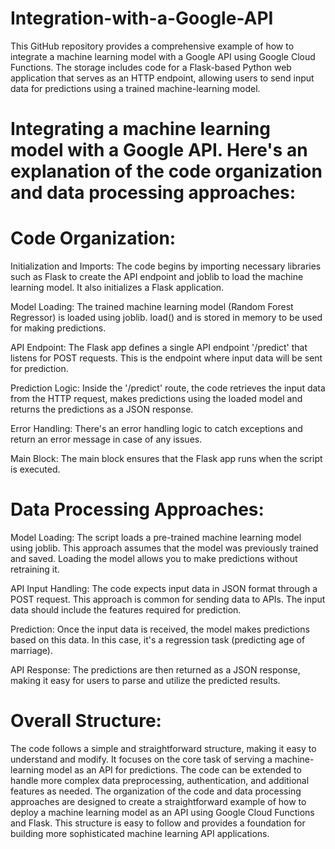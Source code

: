 # Integration-with-a-Google-API
This GitHub repository provides a comprehensive example of how to integrate a machine learning model with a Google API using Google Cloud Functions. The storage includes code for a Flask-based Python web application that serves as an HTTP endpoint, allowing users to send input data for predictions using a trained machine-learning model.


# Integrating a machine learning model with a Google API. Here's an explanation of the code organization and data processing approaches:

# Code Organization:

Initialization and Imports: The code begins by importing necessary libraries such as Flask to create the API endpoint and joblib to load the machine learning model. It also initializes a Flask application.

Model Loading: The trained machine learning model (Random Forest Regressor) is loaded using joblib. load() and is stored in memory to be used for making predictions.

API Endpoint: The Flask app defines a single API endpoint '/predict' that listens for POST requests. This is the endpoint where input data will be sent for prediction.

Prediction Logic: Inside the '/predict' route, the code retrieves the input data from the HTTP request, makes predictions using the loaded model and returns the predictions as a JSON response.

Error Handling: There's an error handling logic to catch exceptions and return an error message in case of any issues.

Main Block: The main block ensures that the Flask app runs when the script is executed.

# Data Processing Approaches:
Model Loading: The script loads a pre-trained machine learning model using joblib. This approach assumes that the model was previously trained and saved. Loading the model allows you to make predictions without retraining it.

API Input Handling: The code expects input data in JSON format through a POST request. This approach is common for sending data to APIs. The input data should include the features required for prediction.

Prediction: Once the input data is received, the model makes predictions based on this data. In this case, it's a regression task (predicting age of marriage).

API Response: The predictions are then returned as a JSON response, making it easy for users to parse and utilize the predicted results.

# Overall Structure:
The code follows a simple and straightforward structure, making it easy to understand and modify.
It focuses on the core task of serving a machine-learning model as an API for predictions.
The code can be extended to handle more complex data preprocessing, authentication, and additional features as needed.
The organization of the code and data processing approaches are designed to create a straightforward example of how to deploy a machine learning model as an API using Google Cloud Functions and Flask. This structure is easy to follow and provides a foundation for building more sophisticated machine learning API applications.
